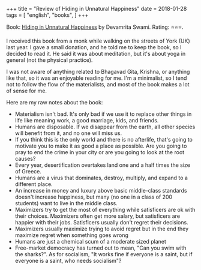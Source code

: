 +++
title = "Review of Hiding in Unnatural Happiness"
date = 2018-01-28
tags = [
    "english",
    "books",
]
+++

Book: [Hiding in Unnatural Happiness](https://www.goodreads.com/book/show/30247805) by Devamrita Swami. Rating: ⭐️⭐️⭐️.

I received this book from a monk while walking on the streets of York (UK) last year. I gave a small donation, and he told me to keep the book, so I decided to read it. He said it was about meditation, but it's about yoga in general (not the physical practice).

I was not aware of anything related to Bhagavad Gita, Krishna, or anything like that, so it was an enjoyable reading for me. I'm a minimalist, so I tend not to follow the flow of the materialists, and most of the book makes a lot of sense for me.

Here are my raw notes about the book:

- Materialism isn't bad. It's only bad if we use it to replace other things in life like meaning work, a good marriage, kids, and friends.
- Humans are disposable. If we disappear from the earth, all other species will benefit from it, and no one will miss us.
- If you think this is the only world and there is no afterlife, that's going to motivate you to make it as good a place as possible. Are you going to pray to end the crime in your city or are you going to look at the root causes?
- Every year, desertification overtakes land one and a half times the size of Greece.
- Humans are a virus that dominates, destroy, multiply, and expand to a different place.
- An increase in money and luxury above basic middle-class standards doesn't increase happiness, but many (no one in a class of 200 students) want to live in the middle class.
- Maximizers try to get the most of everything while satisficers are ok with their choices. Maximizers often get more salary, but satisficers are happier with their jobs. Satisficers usually don't regret their decisions.
- Maximizers usually maximize trying to avoid regret but in the end they maximize regret when something goes wrong
- Humans are just a chemical scum of a moderate sized planet
- Free-market democracy has turned out to mean, "Can you swim with the sharks?". As for socialism, "It works fine if everyone is a saint, but if everyone is a saint, who needs socialism"?
